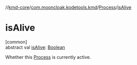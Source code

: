 //[kmd-core](../../../index.md)/[com.mooncloak.kodetools.kmd](../index.md)/[Process](index.md)/[isAlive](is-alive.md)

# isAlive

[common]\
abstract val [isAlive](is-alive.md): [Boolean](https://kotlinlang.org/api/latest/jvm/stdlib/kotlin/-boolean/index.html)

Whether this [Process](index.md) is currently active.
